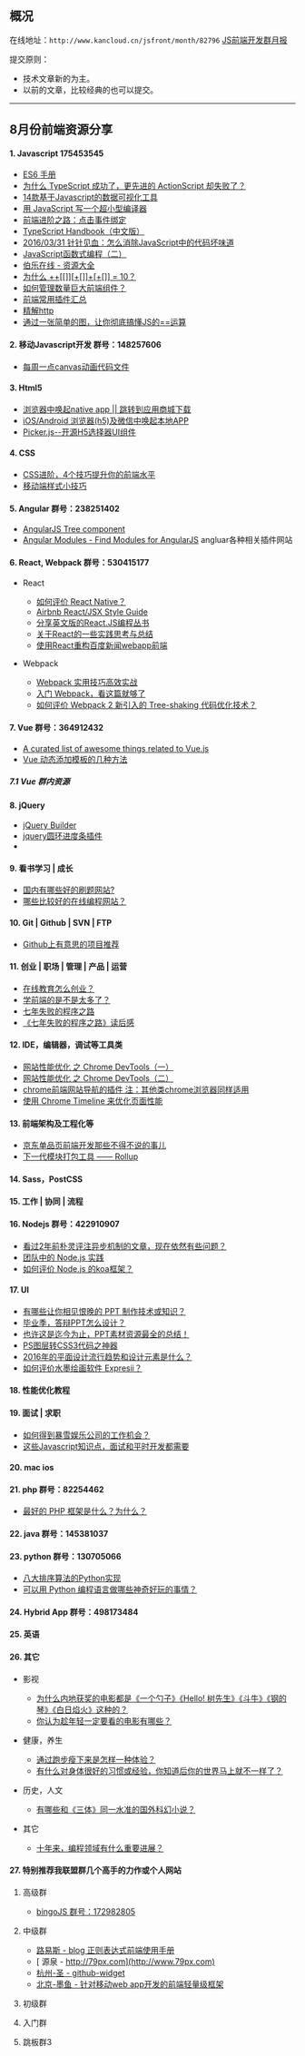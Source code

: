 ## 概况

在线地址：`http://www.kancloud.cn/jsfront/month/82796` [JS前端开发群月报](http://www.kancloud.cn/jsfront/month/82796)

提交原则：

- 技术文章新的为主。
- 以前的文章，比较经典的也可以提交。

---

## 8月份前端资源分享
#### 1. Javascript 175453545
- [ES6 手册](http://qiutc.me/post/es6-cheatsheet.html)
- [为什么 TypeScript 成功了，更先进的 ActionScript 却失败了？](https://www.zhihu.com/question/49170215)
- [14款基于Javascript的数据可视化工具](http://www.imooc.com/article/3462)
- [用 JavaScript 写一个超小型编译器](https://zhuanlan.zhihu.com/p/21830284)
- [前端进阶之路：点击事件绑定](https://github.com/cssmagic/blog/issues/48)
- [TypeScript Handbook（中文版）](https://www.gitbook.com/book/zhongsp/typescript-handbook/details)
- [2016/03/31 针针见血：怎么消除JavaScript中的代码坏味道](https://github.com/gaohailang/blog/issues/5)
- [JavaScript函数式编程（二）](https://zhuanlan.zhihu.com/p/21926955)
- [伯乐在线 - 资源大全](https://github.com/jobbole)
- [为什么 ++[[]][+[]]+[+[]] = 10？](https://zhuanlan.zhihu.com/p/21959495)
- [如何管理数量巨大前端组件？](https://www.zhihu.com/question/49441632)
- [前端常用插件汇总](https://github.com/iamjoel/front-end-plugins)
- [精解http](https://i5ting.github.io/oh-http/)
- [通过一张简单的图，让你彻底搞懂JS的==运算](https://zhuanlan.zhihu.com/p/21650547)

#### 2. 移动Javascript开发 群号：148257606
- [每周一点canvas动画代码文件](https://github.com/supperjet/H5-Animation)

#### 3. Html5
- [浏览器中唤起native app || 跳转到应用商城下载](https://segmentfault.com/a/1190000005848133)
- [iOS/Android 浏览器(h5)及微信中唤起本地APP](https://segmentfault.com/a/1190000006127431)
- [Picker.js--开源H5选择器UI组件](https://zhuanlan.zhihu.com/p/22006728)

#### 4. CSS
- [CSS进阶，4个技巧提升你的前端水平](http://web.jobbole.com/86793/)
- [移动端样式小技巧](https://segmentfault.com/a/1190000006237977)

#### 5. Angular 群号：238251402
- [AngularJS Tree component](https://angular-ui-tree.github.io/angular-ui-tree/#/basic-example)
- [Angular Modules - Find Modules for AngularJS](http://ngmodules.org/)  angluar各种相关插件网站

#### 6. React, Webpack 群号：530415177
- React
    - [如何评价 React Native？](https://www.zhihu.com/question/27852694)
    - [Airbnb React/JSX Style Guide](https://github.com/airbnb/javascript/tree/master/react)
    - [分享英文版的React.JS编程丛书](http://react-china.org/t/react-js/7083)
    - [关于React的一些实践思考与总结](http://cnt1992.xyz/2016/08/06/summary-of-react-base-on-practice/)
    - [使用React重构百度新闻webapp前端](http://wangfupeng.coding.me/share/2016/08/06/restruct-bdnews-webapp-by-react.html)

- Webpack

    - [Webpack 实用技巧高效实战](http://mp.weixin.qq.com/s?__biz=MzI1NjEwMTM4OA==&mid=2651231994&idx=1&sn=17a344ef74809ddd7e8e5b13b00c5652&scene=23&srcid=0802qP0u1RZIHO8nOKCLC4Pp#rd)
    - [入门 Webpack，看这篇就够了](https://segmentfault.com/a/1190000006178770)
    - [如何评价 Webpack 2 新引入的 Tree-shaking 代码优化技术？](https://www.zhihu.com/question/41922432)


#### 7. Vue 群号：364912432
- [A curated list of awesome things related to Vue.js](https://github.com/vuejs/awesome-vue)
- [Vue 动态添加模板的几种方法](https://cinwell.com/post/vue-dynamic-template/)

##### 7.1 Vue 群内资源

#### 8. jQuery
- [jQuery Builder](http://projects.jga.me/jquery-builder/)
- [jquery圆环进度条插件](http://caibaojian.com/jquery-circle-progress.html)
- []()

#### 9. 看书学习 | 成长
- [国内有哪些好的刷题网站?](https://www.zhihu.com/question/25574458)
- [哪些比较好的在线编程网站？](https://zhuanlan.zhihu.com/p/21808087)

#### 10. Git | Github | SVN | FTP
- [Github上有意思的项目推荐](http://www.imooc.com/article/1977)

#### 11. 创业 | 职场 | 管理 | 产品 | 运营
- [在线教育怎么创业？](https://www.zhihu.com/question/20865620)
- [学前端的是不是太多了？](https://www.zhihu.com/question/37259103)
- [七年失败的程序之路](http://www.cnblogs.com/dissun/p/5745896.html)
- [《七年失败的程序之路》读后感](http://www.cnblogs.com/freeflying/p/5762901.html)

#### 12. IDE，编辑器，调试等工具类
- [网站性能优化 之 Chrome DevTools（一）](http://www.jianshu.com/p/471950517b07)
- [网站性能优化 之 Chrome DevTools（二）](http://www.jianshu.com/p/b8cdcd9bfad8)
- [chrome前端网站导航的插件 注：其他类chrome浏览器同样适用](http://www.w3cfuns.com/notes/14319/3bb0a500e645d12b89b4b2af96f01a6e.html)
- [使用 Chrome Timeline 来优化页面性能](https://blog.coding.net/blog/Chome-Timeline)

#### 13. 前端架构及工程化等
- [京东单品页前端开发那些不得不说的事儿](https://keelii.github.io/2016/07/31/something-have-to-say-with-JD-item/)
- [下一代模块打包工具 —— Rollup](http://www.zjy.name/archives/next-generation-module-bundler-rollup.html)

#### 14. Sass，PostCSS

#### 15. 工作 | 协同 | 流程

#### 16. Nodejs 群号：422910907
- [看过2年前朴灵评注异步机制的文章，现在依然有些问题？](https://www.zhihu.com/question/49460279)
- [团队中的 Node.js 实践](https://segmentfault.com/a/1190000006216937)
- [如何评价 Node.js 的koa框架？](https://www.zhihu.com/question/25388201)

#### 17. UI
- [有哪些让你相见恨晚的 PPT 制作技术或知识？](https://www.zhihu.com/question/30018273)
- [毕业季，答辩PPT怎么设计？](http://weibo.com/ttarticle/p/show?id=2309403967892726115867)
- [也许这是迄今为止，PPT素材资源最全的总结！](http://weibo.com/ttarticle/p/show?id=2309403970822061617227)
- [PS图层转CSS3代码之神器](http://css3ps.com/)
- [2016年的平面设计流行趋势和设计元素是什么？](https://www.zhihu.com/question/37590604)
- [如何评价水墨绘画软件 Expresii？](https://www.zhihu.com/question/48994208)

#### 18. 性能优化教程

#### 19. 面试 | 求职
- [如何得到暴雪娱乐公司的工作机会？](https://www.zhihu.com/question/22006772)
- [这些Javascript知识点，面试和平时开发都需要](http://www.cnblogs.com/w-wanglei/p/5705882.html)

#### 20. mac ios

#### 21. php 群号：82254462
- [最好的 PHP 框架是什么？为什么？](https://www.zhihu.com/question/19558755)

#### 22. java 群号：145381037

#### 23. python 群号：130705066
- [八大排序算法的Python实现](http://www.imooc.com/article/3927)
- [可以用 Python 编程语言做哪些神奇好玩的事情？](https://www.zhihu.com/question/21395276)

#### 24. Hybrid App 群号：498173484

#### 25. 英语

#### 26. 其它
- 影视

    - [为什么内地获奖的电影都是《一个勺子》《Hello! 树先生》《斗牛》《钢的琴》《白日焰火》这种的？](https://www.zhihu.com/question/26736885)
    - [你认为趁年轻一定要看的电影有哪些？](https://zhuanlan.zhihu.com/p/21971278)

- 健康，养生

    - [通过跑步瘦下来是怎样一种体验？](https://www.zhihu.com/question/31027404)
    - [有什么对身体很好的习惯或经验，你知道后你的世界马上就不一样了？](https://www.zhihu.com/question/39910834)

- 历史，人文

    - [有哪些和《三体》同一水准的国外科幻小说？](https://www.zhihu.com/question/20136548)

- 其它

    - [十年来，编程领域有什么重要进展？](https://www.zhihu.com/question/36615008)

#### 27. 特别推荐我联盟群几个高手的力作或个人网站

1. 高级群

    - [bingoJS 群号：172982805](http://git.oschina.net/bingoJS/bingoJS)

2. 中级群

    - [ 路易斯 - blog 正则表达式前端使用手册](http://louiszhai.github.io/2016/06/13/regexp/)
    - [ 源泉 - http://79px.com](http://www.79px.com)
    - [杭州-圣 - github-widget](https://github.com/kyo4311/github-widget)
    - [北京-墨鱼 - 针对移动web app开发的前端轻量级框架](https://github.com/moyus/sparrow)

3. 初级群

4. 入门群

5. 跳板群3


